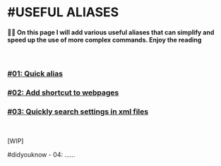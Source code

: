 # #USEFUL ALIASES

#### 📢📢  On this page I will add various useful aliases that can simplify and speed up the use of more complex commands. Enjoy the reading

<br>

### [#01: Quick alias](https://github.com/M4dGun/t-ui_themes/blob/main/FAQ_group/didyouknow_01.md)


### [#02: Add shortcut to webpages](https://github.com/M4dGun/t-ui_themes/blob/main/FAQ_group/didyouknow_02.md)


### [#03: Quickly search settings in xml files](https://github.com/M4dGun/t-ui_themes/blob/main/FAQ_group/didyouknow_03.md)


<br>

[WIP]

#didyouknow - 04: ......<br>

<br>
